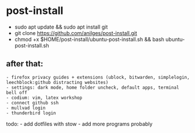 # post-install

- sudo apt update && sudo apt install git
- git clone https://github.com/anilges/post-install.git
- chmod +x $HOME/post-install/ubuntu-post-install.sh && bash ubuntu-post-install.sh

## after that:
    - firefox privacy guides + extensions (ublock, bitwarden, simplelogin, leechblock:github distracting websites)
    - settings: dark mode, home folder uncheck, default apps, terminal bell off
    - codium: vim, latex workshop
    - connect github ssh
    - mullvad login
    - thunderbird login

todo:
    - add dotfiles with stow
    - add more programs probably